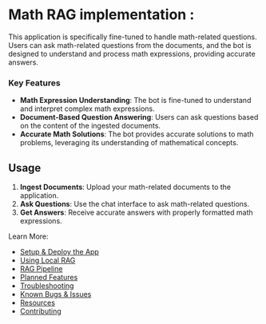 # Math RAG implementation :

This application is specifically fine-tuned to handle math-related questions. Users can ask math-related questions from the documents, and the bot is designed to understand and process math expressions, providing accurate answers.

### Key Features

- **Math Expression Understanding**: The bot is fine-tuned to understand and interpret complex math expressions.
- **Document-Based Question Answering**: Users can ask questions based on the content of the ingested documents.
- **Accurate Math Solutions**: The bot provides accurate solutions to math problems, leveraging its understanding of mathematical concepts.

## Usage

1. **Ingest Documents**: Upload your math-related documents to the application.
2. **Ask Questions**: Use the chat interface to ask math-related questions.
3. **Get Answers**: Receive accurate answers with properly formatted math expressions.

Learn More:

- [Setup & Deploy the App](docs/setup.md)
- [Using Local RAG](docs/usage.md)
- [RAG Pipeline](docs/pipeline.md)
- [Planned Features](docs/todo.md)
- [Troubleshooting](docs/troubleshooting.md)
- [Known Bugs & Issues](docs/todo.md#known-issues--bugs)
- [Resources](docs/resources.md)
- [Contributing](docs/contributing.md)